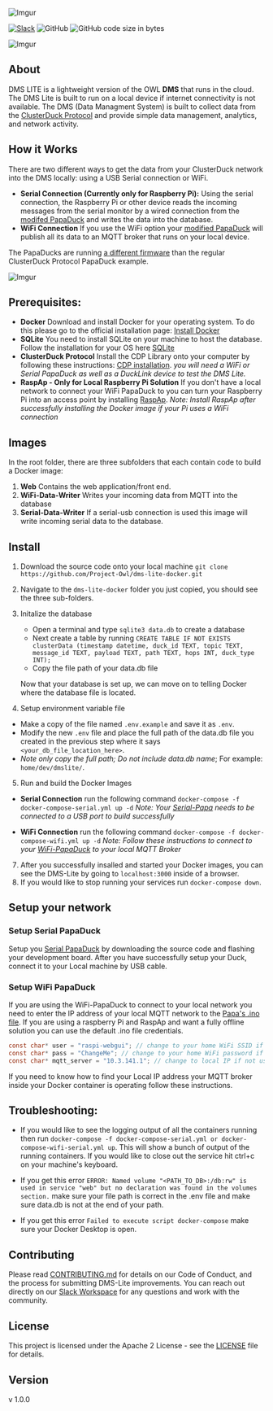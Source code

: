 ![Imgur](https://i.imgur.com/XLb61lc.png)

[![Slack](https://img.shields.io/badge/Join-Slack-blue?logo=slack&style=flat-square)](https://www.project-owl.com/slack)  ![GitHub](https://img.shields.io/github/license/project-owl/dms-lite-docker?style=flat-square) ![GitHub code size in bytes](https://img.shields.io/github/languages/code-size/project-owl/dms-lite-docker?logo=github&style=flat-square)


![Imgur](https://i.imgur.com/3zInWHg.jpg)


## About
DMS LITE is a lightweight version of the OWL **DMS** that runs in the cloud. The DMS Lite is built to run on a local device if internet connectivity is not available. The DMS (Data Managment System) is built to collect data from the [ClusterDuck Protocol](https://github.com/Call-for-Code/ClusterDuck-Protocol) and provide simple data management, analytics, and network activity. 

## How it Works
There are two different ways to get the data from your ClusterDuck network into the DMS locally: using a USB Serial connection or WiFi. 

- **Serial Connection (Currently only for Raspberry Pi):** Using the serial connection, the Raspberry Pi or other device reads the incoming messages from the serial monitor by a wired connection from the [modifed PapaDuck](https://github.com/Call-for-Code/ClusterDuck-Protocol/tree/master/examples/6.PaPi-DMS-Lite-Examples/Serial-PaPiDuckExample) and writes the data into the database. 
- **WiFi Connection** If you use the WiFi option your [modified PapaDuck](https://github.com/Call-for-Code/ClusterDuck-Protocol/tree/master/examples/6.PaPi-DMS-Lite-Examples/PapiDuckExample-wifi) will publish all its data to an MQTT broker that runs on your local device. 

The PapaDucks are running [a different firmware](https://github.com/Call-for-Code/ClusterDuck-Protocol/tree/master/examples/6.PaPi-DMS-Lite-Examples) than the regular ClusterDuck Protocol PapaDuck example.


![Imgur](https://i.imgur.com/B5NbR0k.jpg)

## Prerequisites:

-  **Docker** Download and install Docker for your operating system. To do this please go to the official installation page: [Install Docker](https://docs.docker.com/get-docker/)
-  **SQLite** You need to install SQLite on your machine to host the database. Follow the installation for your OS here [SQLite]([https://www.sqlite.org/download.html](https://www.sqlite.org/download.html))
-  **ClusterDuck Protocol** Install the CDP Library onto your computer by following these instructions:  [CDP installation](https://github.com/Call-for-Code/ClusterDuck-Protocol/wiki/getting-started). _you will need a WiFi or Serial PapaDuck as well as a DuckLink device to test the DMS Lite._
- **RaspAp - Only for Local Raspberry Pi Solution** If you don't have a local network to connect your WiFi PapaDuck to you can turn your Raspberry Pi into an access point by installing [RaspAp](https://raspap.com/#quick). *Note: Install RaspAp after successfully installing the Docker image if your Pi uses a WiFi connection*

## Images 
In the root folder, there are three subfolders that each contain code to build a Docker image:

 1. **Web** Contains the web application/front end.
 2. **WiFi-Data-Writer** Writes your incoming data from MQTT into the database
 3. **Serial-Data-Writer** If a serial-usb connection is used this image will write incoming serial data to the database.
 
## Install

1. Download the source code onto your local machine
 `git clone https://github.com/Project-Owl/dms-lite-docker.git`
 
2. Navigate to the `dms-lite-docker` folder you just copied, you should see the three sub-folders. 

3. Initalize the database
    - Open a terminal and type `sqlite3 data.db` to create a database
    - Next create a table by running 
    `CREATE TABLE IF NOT EXISTS clusterData (timestamp datetime, duck_id TEXT, topic TEXT, message_id TEXT, payload TEXT, path TEXT, hops INT, duck_type INT);`
    - Copy the file path of your data.db file 
    
    Now that your database is set up, we can move on to telling Docker where the database file is located.

4. Setup environment variable file  
- Make a copy of the file named `.env.example` and save it as `.env`.
- Modify the new `.env` file and place the full path of the data.db file you created in the previous step where it says `<your_db_file_location_here>`.
-  *Note only copy the full path; Do not include data.db name*; For example: `home/dev/dmslite/`. 

5. Run and build the Docker Images
- **Serial Connection** run the following command
 `docker-compose -f docker-compose-serial.yml up -d` 
 *Note: Your [Serial-Papa](https://github.com/Call-for-Code/ClusterDuck-Protocol/tree/master/examples/6.PaPi-DMS-Lite-Examples/Serial-PaPiDuckExample) needs to be connected to a USB port to build successfully*
 
 - **WiFi Connection** run the following command
 `docker-compose -f docker-compose-wifi.yml up -d` 
 *Note: Follow these instructions to connect to your [WiFi-PapaDuck](https://github.com/Call-for-Code/ClusterDuck-Protocol/tree/master/examples/6.PaPi-DMS-Lite-Examples/PapiDuckExample-wifi) to your local MQTT Broker*
 
7. After you successfully insalled and started your Docker images, you can see the DMS-Lite by going to `localhost:3000` inside of a browser.
8. If you would like to stop running your services run  `docker-compose down`.


## Setup your network

### Setup Serial PapaDuck
Setup you [Serial PapaDuck](https://github.com/Call-for-Code/ClusterDuck-Protocol/blob/master/examples/6.PaPi-DMS-Lite-Examples/Serial-PaPiDuckExample/Serial-PaPiDuckExample.ino) by downloading the source code and flashing your development board. After you have successfully setup your Duck, connect it to your Local machine by USB cable. 

### Setup WiFi PapaDuck
If you are using the WiFi-PapaDuck to connect to your local network you need to enter the IP address of your local MQTT network to the [Papa's .ino file](https://github.com/Call-for-Code/ClusterDuck-Protocol/blob/master/examples/6.PaPi-DMS-Lite-Examples/PapiDuckExample-wifi/PapiDuckExample-wifi.ino). If you are using a raspberry Pi and RaspAp and want a fully offline solution you can use the default .ino file credentials.

```c
const char* user = "raspi-webgui"; // change to your home WiFi SSID if not using RaspAp
const char* pass = "ChangeMe"; // change to your home WiFi password if not using RaspAp
const char* mqtt_server = "10.3.141.1"; // change to local IP if not using RaspAp
```

If you need to know how to find your Local IP address your MQTT broker inside your Docker container is operating follow these instructions.



## Troubleshooting:

-   If you would like to see the logging output of all the containers running then run `docker-compose -f docker-compose-serial.yml or docker-compose-wifi-serial.yml up`. This will show a bunch of output of the running containers. If you would like to close out the service hit ctrl+c on your machine's keyboard.

- If you get this error `ERROR: Named volume "<PATH_TO_DB>:/db:rw" is used in service "web" but no declaration was found in the volumes section.` make sure your file path is correct in the .env file and make sure data.db is not at the end of your path.

- If you get this error `Failed to execute script docker-compose` make sure your Docker Desktop is open.


## Contributing

Please read [CONTRIBUTING.md](CONTRIBUTING.md) for details on our Code of Conduct, and the process for submitting DMS-Lite improvements. You can reach out directly on our [Slack Workspace](https://www.project-owl.com/slack) for any questions and work with the community. 


## License

This project is licensed under the Apache 2 License - see the [LICENSE](LICENSE) file for details.

## Version
v 1.0.0


